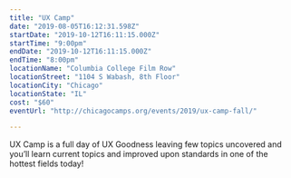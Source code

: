 ```yaml
---
title: "UX Camp"
date: "2019-08-05T16:12:31.598Z"
startDate: "2019-10-12T16:11:15.000Z"
startTime: "9:00pm"
endDate: "2019-10-12T16:11:15.000Z"
endTime: "8:00pm"
locationName: "Columbia College Film Row"
locationStreet: "1104 S Wabash, 8th Floor"
locationCity: "Chicago"
locationState: "IL"
cost: "$60"
eventUrl: "http://chicagocamps.org/events/2019/ux-camp-fall/"

---
```


UX Camp is a full day of UX Goodness leaving few topics uncovered and you’ll learn current topics and improved upon standards in one of the hottest fields today!

